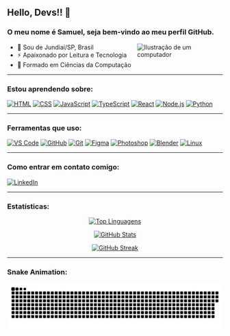 ## Hello, Devs!! 👋

### O meu nome é Samuel, seja bem-vindo ao meu perfil GitHub.

<img src="https://raw.githubusercontent.com/MicaelliMedeiros/micaellimedeiros/master/image/computer-illustration.png" alt="Ilustração de um computador" width="200px" align="right">

- 🔰 Sou de Jundiaí/SP, Brasil  
- ⚡ Apaixonado por Leitura e Tecnologia  
- 🧠 Formado em Ciências da Computação  

---

### Estou aprendendo sobre:

[<img height="48px" width="48px" alt="HTML" src="https://skillicons.dev/icons?i=html"/>](https://developer.mozilla.org/pt-BR/docs/Web/HTML)
[<img height="48px" width="48px" alt="CSS" src="https://skillicons.dev/icons?i=css"/>](https://developer.mozilla.org/pt-BR/docs/Web/CSS)
[<img height="48px" width="48px" alt="JavaScript" src="https://skillicons.dev/icons?i=js"/>](https://developer.mozilla.org/pt-BR/docs/Web/JavaScript)
[<img height="48px" width="48px" alt="TypeScript" src="https://skillicons.dev/icons?i=ts"/>](https://www.typescriptlang.org/pt/)
[<img height="48px" width="48px" alt="React" src="https://skillicons.dev/icons?i=react"/>](https://pt-br.react.dev)
[<img height="48px" width="48px" alt="Node.js" src="https://skillicons.dev/icons?i=nodejs"/>](https://nodejs.org)
[<img height="48px" width="48px" alt="Python" src="https://skillicons.dev/icons?i=py"/>](https://www.python.org/)

---

### Ferramentas que uso:

[<img height="48px" width="48px" alt="VS Code" src="https://skillicons.dev/icons?i=vscode"/>](https://code.visualstudio.com)
[<img height="48px" width="48px" alt="GitHub" src="https://skillicons.dev/icons?i=github"/>](https://github.com/)
[<img height="48px" width="48px" alt="Git" src="https://skillicons.dev/icons?i=git"/>](https://git-scm.com)
[<img height="48px" width="48px" alt="Figma" src="https://skillicons.dev/icons?i=figma"/>](https://www.figma.com)
[<img height="48px" width="48px" alt="Photoshop" src="https://skillicons.dev/icons?i=ps"/>](https://www.adobe.com/br/products/photoshop.html)
[<img height="48px" width="48px" alt="Blender" src="https://skillicons.dev/icons?i=blender"/>](https://www.blender.org/)
[<img height="48px" width="48px" alt="Linux" src="https://skillicons.dev/icons?i=linux"/>](https://www.linux.org/)

---

### Como entrar em contato comigo:

[<img alt="LinkedIn" src="https://img.shields.io/badge/-LinkedIn-%230077B5?style=for-the-badge&logo=linkedin&logoColor=white"/>](https://www.linkedin.com/in/samuel-schiavo-843bbb209)

---

### Estatísticas:

<div align="center">

[![Top Linguagens](https://github-readme-stats.vercel.app/api/top-langs/?username=Samuel-Schi&layout=compact&langs_count=7&theme=radical)](https://github.com/Samuel-Schi)  

[![GitHub Stats](https://github-readme-stats.vercel.app/api?username=Samuel-Schi&show_icons=true&include_all_commits=true&theme=radical)](https://github.com/Samuel-Schi)  

[![GitHub Streak](https://github-readme-streak-stats.herokuapp.com?user=Samuel-Schi&theme=radical)](https://github.com/Samuel-Schi)  

</div>

---

### Snake Animation:

![Snake animation](https://github.com/Samuel-Schi/Samuel-Schi/blob/output/github-contribution-grid-snake.svg)

